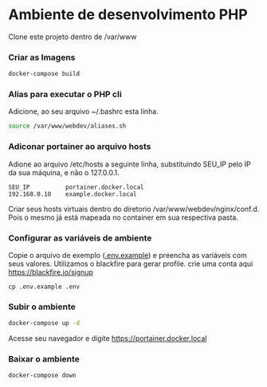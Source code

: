 # Ambiente de desenvolvimento PHP

Clone este projeto dentro de /var/www

### Criar as Imagens
```sh
docker-compose build
```

### Alias para executar o PHP cli
Adicione, ao seu arquivo ~/.bashrc esta linha.
```sh
source /var/www/webdev/aliases.sh
```

### Adiconar portainer ao arquivo hosts
Adione ao arquivo /etc/hosts a seguinte linha, substituindo SEU_IP pelo IP da sua máquina, e não o 127.0.0.1. 
```
SEU_IP          portainer.docker.local
192.168.0.10    example.docker.local
```

Criar seus hosts virtuais dentro do diretorio /var/www/webdev/nginx/conf.d. Pois o mesmo já está mapeada no container em sua respectiva pasta.

### Configurar as variáveis de ambiente
Copie o arquivo de exemplo ([.env.example](.env.example)) e preencha as variáveis com seus valores.
Utilizamos o blackfire para gerar profile. crie uma conta aqui https://blackfire.io/signup
```
cp .env.example .env
```

### Subir o ambiente
```sh
docker-compose up -d
```

Acesse seu navegador e digite https://portainer.docker.local

### Baixar o ambiente
```sh
docker-compose down
```
